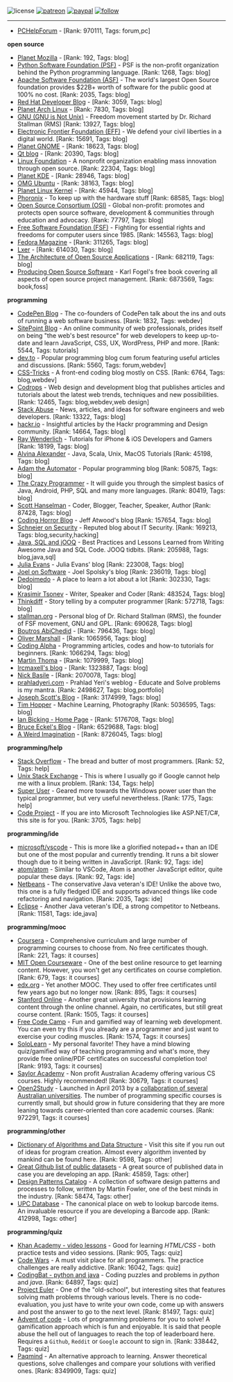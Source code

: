 ![license](https://img.shields.io/github/license/prahladyeri/siterank-stats.svg)
[![patreon](https://img.shields.io/badge/Patreon-brown.svg?logo=patreon)](https://www.patreon.com/prahladyeri)
[![paypal](https://img.shields.io/badge/PayPal-blue.svg?logo=paypal)](https://www.paypal.com/cgi-bin/webscr?cmd=_s-xclick&hosted_button_id=JM8FUXNFUK6EU)
[![follow](https://img.shields.io/twitter/follow/prahladyeri.svg?style=social)](https://twitter.com/prahladyeri)

---
- [PCHelpForum](https://pchelpforum.net) -  [Rank: 970111, Tags: forum,pc]

**open source**

- [Planet Mozilla](http://planet.mozilla.org/) -  [Rank: 192, Tags: blog]
- [Python Software Foundation (PSF)](https://www.python.org/psf/) - PSF is the non-profit organization behind the Python programming language. [Rank: 1268, Tags: blog]
- [Apache Software Foundation (ASF)](https://www.apache.org/) - The world's largest Open Source foundation provides $22B+ worth of software for the public good at 100% no cost. [Rank: 2035, Tags: blog]
- [Red Hat Developer Blog](https://developerblog.redhat.com/) -  [Rank: 3059, Tags: blog]
- [Planet Arch Linux](https://planet.archlinux.org/) -  [Rank: 7830, Tags: blog]
- [GNU (GNU is Not Unix)](https://www.gnu.org) - Freedom movement started by Dr. Richard Stallman (RMS) [Rank: 13927, Tags: blog]
- [Electronic Frontier Foundation (EFF)](https://www.eff.org/) - We defend your civil liberties in a digital world. [Rank: 15691, Tags: blog]
- [Planet GNOME](https://planet.gnome.org/) -  [Rank: 18623, Tags: blog]
- [Qt blog](http://blog.qt.io/) -  [Rank: 20390, Tags: blog]
- [Linux Foundation](https://www.linuxfoundation.org/) - A nonprofit organization enabling mass innovation through open source. [Rank: 22304, Tags: blog]
- [Planet KDE](https://planet.kde.org/) -  [Rank: 28946, Tags: blog]
- [OMG Ubuntu](https://www.omgubuntu.co.uk/) -  [Rank: 38163, Tags: blog]
- [Planet Linux Kernel](http://planet.kernel.org/) -  [Rank: 45944, Tags: blog]
- [Phoronix](https://www.phoronix.com/) - To keep up with the hardware stuff [Rank: 68585, Tags: blog]
- [Open Source Consortium (OSI)](https://opensource.org) - Global non-profit: promotes and protects open source software, development & communities through education and advocacy. [Rank: 77797, Tags: blog]
- [Free Software Foundation (FSF)](https://www.fsf.org/) - Fighting for essential rights and freedoms for computer users since 1985. [Rank: 145563, Tags: blog]
- [Fedora Magazine](https://fedoramagazine.org/) -  [Rank: 311265, Tags: blog]
- [Lxer](http://lxer.com/) -  [Rank: 614030, Tags: blog]
- [The Architecture of Open Source Applications](http://www.aosabook.org/en/index.html) -  [Rank: 682119, Tags: blog]
- [Producing Open Source Software](https://producingoss.com/) - Karl Fogel's free book covering all aspects of open source project management. [Rank: 6873569, Tags: book,foss]

**programming**

- [CodePen Blog](https://blog.codepen.io/) - The co-founders of CodePen talk about the ins and outs of running a web software business. [Rank: 1832, Tags: webdev]
- [SitePoint Blog](https://www.sitepoint.com/blog/) - An online community of web professionals, prides itself on being "the web's best resource" for web developers to keep up-to-date and learn JavaScript, CSS, UX, WordPress, PHP and more. [Rank: 5544, Tags: tutorials]
- [dev.to](https://dev.to/) - Popular programming blog cum forum featuring useful articles and discussions. [Rank: 5560, Tags: forum,webdev]
- [CSS-Tricks](https://css-tricks.com/) - A front-end coding blog mostly on CSS. [Rank: 6764, Tags: blog,webdev]
- [Codrops](https://tympanus.net/codrops/) - Web design and development blog that publishes articles and tutorials about the latest web trends, techniques and new possibilities. [Rank: 12465, Tags: blog,webdev,web design]
- [Stack Abuse](https://stackabuse.com/) - News, articles, and ideas for software engineers and web developers. [Rank: 13322, Tags: blog]
- [hackr.io](https://hackr.io/blog) - Insightful articles by the Hackr programming and Design community. [Rank: 14664, Tags: blog]
- [Ray Wenderlich](https://www.raywenderlich.com/) - Tutorials for iPhone & iOS Developers and Gamers [Rank: 18199, Tags: blog]
- [Alvina Alexander](https://alvinalexander.com/) - Java, Scala, Unix, MacOS Tutorials [Rank: 45198, Tags: blog]
- [Adam the Automator](https://adamtheautomator.com/) - Popular programming blog [Rank: 50875, Tags: blog]
- [The Crazy Programmer](https://www.thecrazyprogrammer.com/) - It will guide you through the simplest basics of Java, Android, PHP, SQL and many more languages. [Rank: 80419, Tags: blog]
- [Scott Hanselman](https://www.hanselman.com/) - Coder, Blogger, Teacher, Speaker, Author [Rank: 87428, Tags: blog]
- [Coding Horror Blog](https://blog.codinghorror.com/) - Jeff Atwood's blog [Rank: 157654, Tags: blog]
- [Schneier on Security](https://www.schneier.com/) - Reputed blog about IT Security. [Rank: 169213, Tags: blog,security,hacking]
- [Java, SQL and jOOQ](https://blog.jooq.org/) - Best Practices and Lessons Learned from Writing Awesome Java and SQL Code. JOOQ tidbits. [Rank: 205988, Tags: blog,java,sql]
- [Julia Evans](https://jvns.ca/) - Julia Evans' blog [Rank: 223008, Tags: blog]
- [Joel on Software](https://www.joelonsoftware.com/) - Joel Spolsky's blog [Rank: 236019, Tags: blog]
- [Dedoimedo](https://www.dedoimedo.com/) - A place to learn a lot about a lot [Rank: 302330, Tags: blog]
- [Krasimir Tsonev](https://krasimirtsonev.com/) - Writer, Speaker and Coder [Rank: 483524, Tags: blog]
- [Thinkdiff](https://thinkdiff.net/) - Story telling by a computer programmer [Rank: 572718, Tags: blog]
- [stallman.org](https://stallman.org) - Personal blog of Dr. Richard Stallman (RMS), the founder of FSF movement, GNU and GPL. [Rank: 690628, Tags: blog]
- [Boutros AbiChedid](https://bacsoftwareconsulting.com/blog/index.php/about/) -  [Rank: 796436, Tags: blog]
- [Oliver Marshall](https://olivermarshall.net/) -  [Rank: 1065956, Tags: blog]
- [Coding Alpha](https://www.codingalpha.com/) - Programming articles, codes and how-to tutorials for beginners. [Rank: 1066294, Tags: blog]
- [Martin Thoma](https://martin-thoma.com/) -  [Rank: 1079999, Tags: blog]
- [Ircmaxell's blog](https://blog.ircmaxell.com/) -  [Rank: 1323887, Tags: blog]
- [Nick Basile](https://nick-basile.com/) -  [Rank: 2070078, Tags: blog]
- [prahladyeri.com](https://prahladyeri.com) - Prahlad Yeri's weblog - Educate and Solve problems is my mantra. [Rank: 2498627, Tags: blog,portfolio]
- [Joseph Scott's Blog](https://blog.josephscott.org/) -  [Rank: 3174999, Tags: blog]
- [Tim Hopper](https://tdhopper.com/) - Machine Learning, Photography [Rank: 5036595, Tags: blog]
- [Ian Bicking - Home Page](https://www.ianbicking.org/) -  [Rank: 5176708, Tags: blog]
- [Bruce Eckel's Blog](https://www.bruceeckel.com/) -  [Rank: 6529688, Tags: blog]
- [A Weird Imagination](https://aweirdimagination.net/) -  [Rank: 8726045, Tags: blog]

**programming/help**

- [Stack Overflow](https://stackoverflow.com) - The bread and butter of most programmers. [Rank: 52, Tags: help]
- [Unix Stack Exchange](https://unix.stackexchange.com) - This is where I usually go if Google cannot help me with a linux problem. [Rank: 134, Tags: help]
- [Super User](https://superuser.com) - Geared more towards the Windows power user than the typical programmer, but very useful nevertheless. [Rank: 1775, Tags: help]
- [Code Project](https://www.codeproject.com) - If you are into Microsoft Technologies like ASP.NET/C#, this site is for you. [Rank: 3705, Tags: help]

**programming/ide**

- [microsoft/vscode](https://github.com/microsoft/vscode) - This is more like a glorified notepad++ than an IDE but one of the most popular and currently trending. It runs a bit slower though due to it being written in JavaScript. [Rank: 92, Tags: ide]
- [atom/atom](https://github.com/atom/atom) - Similar to VSCode, Atom is another JavaScript editor, quite popular these days. [Rank: 92, Tags: ide]
- [Netbeans](https://netbeans.apache.org/) - The conservative Java veteran's IDE! Unlike the above two, this one is a fully fledged IDE and supports advanced things like code refactoring and navigation. [Rank: 2035, Tags: ide]
- [Eclipse](https://eclipse.org) - Another Java veteran's IDE, a strong competitor to Netbeans. [Rank: 11581, Tags: ide,java]

**programming/mooc**

- [Coursera](https://www.coursera.org/) - Comprehensive curriculum and large number of programming courses to choose from. No free certificates though. [Rank: 221, Tags: it courses]
- [MIT Open Courseware](https://ocw.mit.edu) - One of the best online resource to get learning content. However, you won't get any certificates on course completion. [Rank: 679, Tags: it courses]
- [edx.org](https://courses.edx.org/) - Yet another MOOC. They used to offer free certificates until few years ago but no longer now. [Rank: 895, Tags: it courses]
- [Stanford Online](http://online.stanford.edu/) - Another great university that provisions learning content through the online channel. Again, no certificates, but still great course content. [Rank: 1505, Tags: it courses]
- [Free Code Camp](https://www.freecodecamp.org/) - Fun and gamified way of learning web development. You can even try this if you already are a programmer and just want to exercise your coding muscles. [Rank: 1574, Tags: it courses]
- [SoloLearn](https://www.sololearn.com) - My personal favorite! They have a mind blowing quiz/gamified way of teaching programming and what's more, they provide free online/PDF certificates on successful completion too! [Rank: 9193, Tags: it courses]
- [Saylor Academy](https://learn.saylor.org) - Non profit Australian Academy offering various CS courses. Highly recommended! [Rank: 30679, Tags: it courses]
- [Open2Study](https://www.open2study.com) - Launched in April 2013 by a [collaboration of several Australian universities](http://www.thegoodmooc.com/2013/06/a-review-of-open2study.html). The number of programming specific courses is currently small, but should grow in future considering that they are more leaning towards career-oriented than core academic courses. [Rank: 972291, Tags: it courses]

**programming/other**

- [Dictionary of Algorithms and Data Structure](http://xlinux.nist.gov/dads/) - Visit this site if you run out of ideas for program creation. Almost every algorithm invented by mankind can be found here. [Rank: 9598, Tags: other]
- [Great Github list of public datasets](http://www.datasciencecentral.com/profiles/blogs/great-github-list-of-public-data-sets) - A great source of published data in case you are developing an app. [Rank: 45859, Tags: other]
- [Design Patterns Catalog](http://martinfowler.com/eaaCatalog/) - A collection of software design patterns and processes to follow, written by Martin Fowler, one of the best minds in the industry. [Rank: 58474, Tags: other]
- [UPC Database](https://www.upcdatabase.com/itemform.asp) - The canonical place on web to lookup barcode items. An invaluable resource if you are developing a Barcode app. [Rank: 412998, Tags: other]

**programming/quiz**

- [Khan Academy - video lessons](https://www.khanacademy.org/) - Good for learning *HTML/CSS* - both practice tests and video sessions. [Rank: 905, Tags: quiz]
- [Code Wars](https://www.codewars.com/) - A must visit place for all programmers. The practice challenges are really addictive. [Rank: 16042, Tags: quiz]
- [CodingBat - python and java](https://codingbat.com/) - Coding puzzles and problems in *python* and *java*. [Rank: 64897, Tags: quiz]
- [Project Euler](https://projecteuler.net/) - One of the "old-school", but interesting sites that features solving math problems through various levels. There is no code-evaluation, you just have to write your own code, come up with answers and post the answer to go to the next level. [Rank: 81497, Tags: quiz]
- [Advent of code](https://adventofcode.com/) - Lots of programming problems for you to solve! A gamification approach which is fun and enjoyable. It is said that people abuse the hell out of languages to reach the top of leaderboard here. Requires a `Github`, `Reddit` or `Google` account to sign in. [Rank: 338442, Tags: quiz]
- [Paqmind](https://paqmind.com/) - An alternative approach to learning. Answer theoretical questions, solve challenges and compare your solutions with verified ones. [Rank: 8349909, Tags: quiz]


